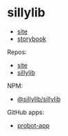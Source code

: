 # sillylib

* [site](https://sillylib.github.io/site)
* [storybook](https://sillylib.github.io/sillylib)

Repos:
* [site](https://github.com/sillylib/site)
* [sillylib](https://github.com/sillylib/sillylib)

NPM:
* [@sillylib/sillylib](https://www.npmjs.com/package/@sillylib/sillylib)

GitHub apps:
* [probot-app](https://github.com/sillylib/probot-app)

